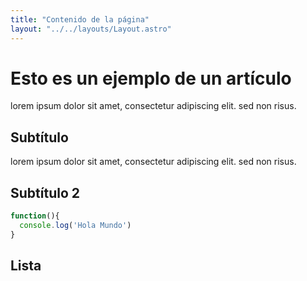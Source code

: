 ```yaml
---
title: "Contenido de la página"
layout: "../../layouts/Layout.astro"
---
```


# Esto es un ejemplo de un artículo

lorem ipsum dolor sit amet, consectetur adipiscing elit. sed non risus.

## Subtítulo

lorem ipsum dolor sit amet, consectetur adipiscing elit. sed non risus.

## Subtítulo 2

```js
function(){
  console.log('Hola Mundo')
}

```

## Lista
